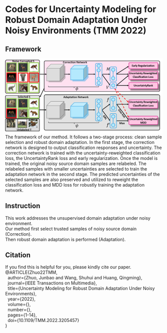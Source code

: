 # Codes for Uncertainty Modeling for Robust Domain Adaptation Under Noisy Environments (TMM 2022)

## Framework
![framework4.jpg](https://github.com/junbaoZHUO/UncertaintyRank/blob/master/framework4.png)
The framework of our method. It follows a two-stage process: clean sample selection and robust domain adaptation. In the first stage, the correction network is designed to output classification responses and uncertainty. The correction network is trained with the uncertainty-reweighted classification loss, the UncertaintyRank loss and early regularization. Once the model is trained, the original noisy source domain samples are relabeled. The relabeled samples with smaller uncertainties are selected to train the adaptation network in the second stage. The predicted uncertainties of the selected samples are also preserved and utilized to reweight the classification loss and MDD loss for robustly training the adaptation network.</br>

## Instruction
This work addresses the unsupervised domain adaptation under noisy environment.</br>
Our method first select trusted samples of noisy source domain (Correction).</br>
Then robust domain adaptation is performed (Adaptation).</br>

## Citation
If you find this is helpful for you, please kindly cite our paper.</br>
@ARTICLE{Zhuo22TMM,</br>
&nbsp; author={Zhuo, Junbao and Wang, Shuhui and Huang, Qingming},</br>
&nbsp; journal={IEEE Transactions on Multimedia}, </br>
&nbsp; title={Uncertainty Modeling for Robust Domain Adaptation Under Noisy Environments}, </br>
&nbsp; year={2022},</br>
&nbsp; volume={},</br>
&nbsp; number={},</br>
&nbsp; pages={1-14},</br>
&nbsp; doi={10.1109/TMM.2022.3205457}</br>
}</br>
